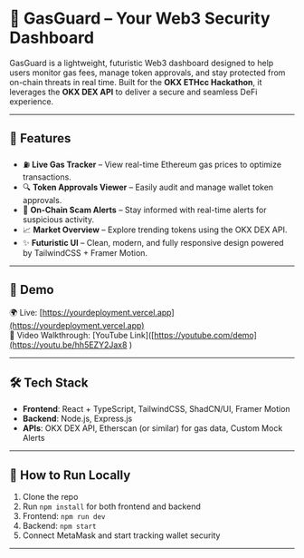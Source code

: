 # 🚨 GasGuard – Your Web3 Security Dashboard

GasGuard is a lightweight, futuristic Web3 dashboard designed to help users monitor gas fees, manage token approvals, and stay protected from on-chain threats in real time. Built for the **OKX ETHcc Hackathon**, it leverages the **OKX DEX API** to deliver a secure and seamless DeFi experience.

---

## 🔐 Features

- ⛽ **Live Gas Tracker** – View real-time Ethereum gas prices to optimize transactions.
- 🔍 **Token Approvals Viewer** – Easily audit and manage wallet token approvals.
- 🚨 **On-Chain Scam Alerts** – Stay informed with real-time alerts for suspicious activity.
- 📈 **Market Overview** – Explore trending tokens using the OKX DEX API.
- ✨ **Futuristic UI** – Clean, modern, and fully responsive design powered by TailwindCSS + Framer Motion.

---

## 🚀 Demo

🌍 Live: [https://yourdeployment.vercel.app](https://yourdeployment.vercel.app)  
🎥 Video Walkthrough: [YouTube Link]([https://youtube.com/demo](https://youtu.be/hh5EZY2Jax8 )

---

## 🛠 Tech Stack

- **Frontend**: React + TypeScript, TailwindCSS, ShadCN/UI, Framer Motion  
- **Backend**: Node.js, Express.js  
- **APIs**: OKX DEX API, Etherscan (or similar) for gas data, Custom Mock Alerts

---

## 📜 How to Run Locally
1. Clone the repo
2. Run `npm install` for both frontend and backend
3. Frontend: `npm run dev`
4. Backend: `npm start`
5. Connect MetaMask and start tracking wallet security

---
